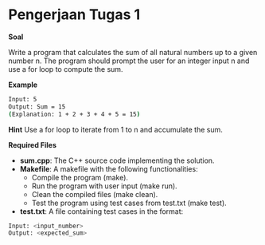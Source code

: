 # Pengerjaan Tugas 1

**Soal**

Write a program that calculates the sum of all natural numbers up to a given number n. The program should prompt the user for an integer input n and use
a for loop to compute the sum.

**Example**

```bash 
Input: 5
Output: Sum = 15
(Explanation: 1 + 2 + 3 + 4 + 5 = 15)
```

**Hint** Use a for loop to iterate from 1 to n and accumulate the sum.

**Required Files**

- **sum.cpp**: The C++ source code implementing the solution.
- **Makefile**: A makefile with the following functionalities:
    - Compile the program (make).
    - Run the program with user input (make run).
    - Clean the compiled files (make clean).
    - Test the program using test cases from test.txt (make test).
- **test.txt**: A file containing test cases in the format:
```bash
Input: <input_number>
Output: <expected_sum>
```
